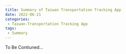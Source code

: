 ```yaml
---
title: Summary of Taiwan Transportation Tracking App
date: 2022-06-21
categories: 
 - Taiwan-Transportation Tracking App
tags:
 - Summary
---
```


To Be Contiuned...